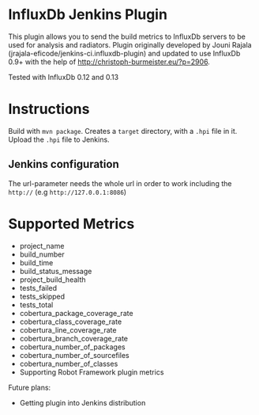 # InfluxDb Jenkins Plugin

This plugin allows you to send the build metrics to InfluxDb servers to be used for analysis and radiators. Plugin originally developed by Jouni Rajala (jrajala-eficode/jenkins-ci.influxdb-plugin) and updated to use InfluxDb 0.9+ with the help of http://christoph-burmeister.eu/?p=2906.

Tested with InfluxDb 0.12 and 0.13

# Instructions

Build with `mvn package`. Creates a `target` directory, with a `.hpi` file in it. Upload the `.hpi` file to Jenkins.

## Jenkins configuration
The url-parameter needs the whole url in order to work including the `http://` (e.g `http://127.0.0.1:8086`)

# Supported Metrics
- project_name
- build_number
- build_time
- build_status_message
- project_build_health
- tests_failed
- tests_skipped
- tests_total
- cobertura_package_coverage_rate
- cobertura_class_coverage_rate
- cobertura_line_coverage_rate
- cobertura_branch_coverage_rate
- cobertura_number_of_packages
- cobertura_number_of_sourcefiles
- cobertura_number_of_classes
- Supporting Robot Framework plugin metrics
   
Future plans:
- Getting plugin into Jenkins distribution
